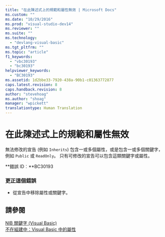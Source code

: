 ```yaml
---
title: "在此陳述式上的規範和屬性無效 | Microsoft Docs"
ms.custom: ""
ms.date: "10/29/2016"
ms.prod: "visual-studio-dev14"
ms.reviewer: ""
ms.suite: ""
ms.technology: 
  - "devlang-visual-basic"
ms.tgt_pltfrm: ""
ms.topic: "article"
f1_keywords: 
  - "vbc30193"
  - "bc30193"
helpviewer_keywords: 
  - "BC30193"
ms.assetid: 1d2bbe33-7920-438a-90b1-c01363772877
caps.latest.revision: 8
caps.handback.revision: 8
author: "stevehoag"
ms.author: "shoag"
manager: "wpickett"
translationtype: Human Translation
---
```

# 在此陳述式上的規範和屬性無效
無法修改的宣告 \(例如 `Inherits`\) 包含一或多個屬性，或是包含一或多個關鍵字，例如 `Public` 或 `ReadOnly`。 只有可修改的宣告可以包含這類關鍵字或屬性。  
  
 **錯誤 ID︰**BC30193  
  
### 更正這個錯誤  
  
-   從宣告中移除屬性或關鍵字。  
  
## 請參閱  
 [NIB 關鍵字 \(Visual Basic\)](http://msdn.microsoft.com/zh-tw/3a6fda51-6ade-4862-a407-1c305c3906ec)   
 [不在組建中：Visual Basic 中的屬性](http://msdn.microsoft.com/zh-tw/620bfc0e-4582-4c8b-8432-ebc5c3dccc22)